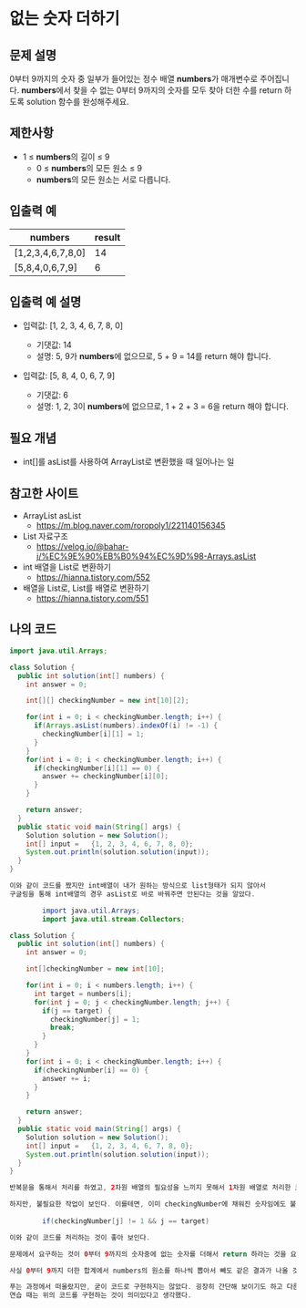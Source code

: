 # 없는 숫자 더하기

## 문제 설명

0부터 9까지의 숫자 중 일부가 들어있는 정수 배열 **numbers**가 매개변수로 주어집니다. **numbers**에서 찾을 수 없는 0부터 9까지의 숫자를 모두 찾아 더한 수를 return 하도록 solution 함수를 완성해주세요.

## 제한사항

- 1 ≤ **numbers**의 길이 ≤ 9
  - 0 ≤ **numbers**의 모든 원소 ≤ 9
  - **numbers**의 모든 원소는 서로 다릅니다.

## 입출력 예

|numbers| result |
|---|--------|
|[1,2,3,4,6,7,8,0]| 14     |
|[5,8,4,0,6,7,9]| 6      |

## 입출력 예 설명

- 입력값: [1, 2, 3, 4, 6, 7, 8, 0]
  - 기댓값: 	14
  - 설명: 5, 9가 **numbers**에 없으므로, 5 + 9 = 14를 return 해야 합니다.

- 입력값: [5, 8, 4, 0, 6, 7, 9]
  - 기댓값: 	6
  - 설명: 1, 2, 3이 **numbers**에 없으므로, 1 + 2 + 3 = 6을 return 해야 합니다.

## 필요 개념
- int[]를 asList를 사용하여 ArrayList로 변환했을 때 일어나는 일

## 참고한 사이트
- ArrayList asList
  - https://m.blog.naver.com/roropoly1/221140156345
- List 자료구조
  - https://velog.io/@bahar-j/%EC%9E%90%EB%B0%94%EC%9D%98-Arrays.asList
- int 배열을 List로 변환하기
  - https://hianna.tistory.com/552
- 배열을 List로, List를 배열로 변환하기
  - https://hianna.tistory.com/551
## 나의 코드
```java
import java.util.Arrays;

class Solution {
  public int solution(int[] numbers) {
    int answer = 0;

    int[][] checkingNumber = new int[10][2];

    for(int i = 0; i < checkingNumber.length; i++) {
      if(Arrays.asList(numbers).indexOf(i) != -1) {
        checkingNumber[i][1] = 1;
      }
    }
    for(int i = 0; i < checkingNumber.length; i++) {
      if(checkingNumber[i][1] == 0) {
        answer += checkingNumber[i][0];
      }
    }

    return answer;
  }
  public static void main(String[] args) {
    Solution solution = new Solution();
    int[] input = 	{1, 2, 3, 4, 6, 7, 8, 0};
    System.out.println(solution.solution(input));
  }
}

이와 같이 코드를 짰지만 int배열이 내가 원하는 방식으로 list형태가 되지 않아서
구글링을 통해 int배열의 경우 asList로 바로 바꿔주면 안된다는 것을 알았다.

        import java.util.Arrays;
        import java.util.stream.Collectors;

class Solution {
  public int solution(int[] numbers) {
    int answer = 0;

    int[]checkingNumber = new int[10];

    for(int i = 0; i < numbers.length; i++) {
      int target = numbers[i];
      for(int j = 0; j < checkingNumber.length; j++) {
        if(j == target) {
          checkingNumber[j] = 1;
          break;
        }
      }
    }
    for(int i = 0; i < checkingNumber.length; i++) {
      if(checkingNumber[i] == 0) {
        answer += i;
      }
    }

    return answer;
  }
  public static void main(String[] args) {
    Solution solution = new Solution();
    int[] input = 	{1, 2, 3, 4, 6, 7, 8, 0};
    System.out.println(solution.solution(input));
  }
}

반복문을 통해서 처리를 하였고, 2차원 배열의 필요성을 느끼지 못해서 1차원 배열로 처리한 코드다.

하지만, 불필요한 작업이 보인다. 이를테면, 이미 checkingNumber에 채워진 숫자임에도 불구하고, j == target을 비교하는 작업을 한다.
        
        if(checkingNumber[j] != 1 && j == target) 

이와 같이 코드를 처리하는 것이 좋아 보인다. 
```

```java
문제에서 요구하는 것이 0부터 9까지의 숫자중에 없는 숫자를 더해서 return 하라는 것을 요구하고 있지만,

사실 0부터 9까지 더한 합계에서 numbers의 원소를 하나씩 뽑아서 빼도 같은 결과가 나올 것이고 훨씬, 간단하게 코드가 짜질 것이다.

푸는 과정에서 떠올랐지만, 굳이 코드로 구현하지는 않았다. 굉장히 간단해 보이기도 하고 다른 방식으로 생각하는 것도 중요하다고 생각하지만, 
연습 때는 위의 코드를 구현하는 것이 의미있다고 생각했다.
```
